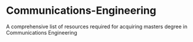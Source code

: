 # Communications-Engineering
A comprehensive list of resources required for acquiring masters degree in Communications Engineering
